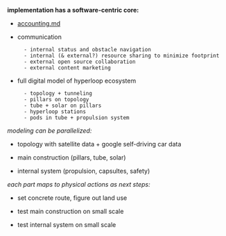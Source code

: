 **implementation has a software-centric core:**

- [accounting.md](https://github.com/leonidkozhukh/hyperloop/blob/master/accounting.md)

- communication

		- internal status and obstacle navigation
		- internal (& external?) resource sharing to minimize footprint
		- external open source collaboration
		- external content marketing

- full digital model of hyperloop ecosystem

		- topology + tunneling
		- pillars on topology
		- tube + solar on pillars
		- hyperloop stations
		- pods in tube + propulsion system


*modeling can be parallelized:*

- topology with satellite data + google self-driving car data

- main construction (pillars, tube, solar)

- internal system (propulsion, capsultes, safety)

*each part maps to physical actions as next steps:*

- set concrete route, figure out land use

- test main construction on small scale

- test internal system on small scale

